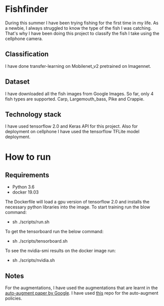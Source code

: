 # Fishfinder

During this summer I have been trying fishing for the first time in my life. As a newbie, I always struggled to know the type of the fish I was catching. That's why I have been doing this project to classify the fish I take using the cellphone camera. 

## Classification
I have done transfer-learning on Mobilenet_v2 pretrained on Imagennet. 

## Dataset
I have downloaded all the fish images from Google Images. So far, only 4 fish types are supported. Carp, Largemouth_bass, Pike and Crappie. 

## Technology stack
I have used tensorflow 2.0 and Keras API for this project. Also for deployment on cellphone I have used the tensorflow TFLite model deployment.

# How to run

## Requirements

* Python 3.6
* docker 19.03

The Dockerfile will load a gpu version of tensorflow 2.0 and installs the necessary python libraries into the image. To start training run the blow command:

* sh ./scripts/run.sh

To get the tensorboard run the below command:

* sh ./scripts/tensorboard.sh

To see the nvidia-smi results on the docker image run:

* sh ./scripts/nvidia.sh

## Notes
For the augmentations, I have used the augmentations that are learnt in the [auto-augment paper by Google](https://arxiv.org/abs/1805.09501v1). I have used [this](https://github.com/DeepVoltaire/AutoAugment) repo for the auto-augment policies.



